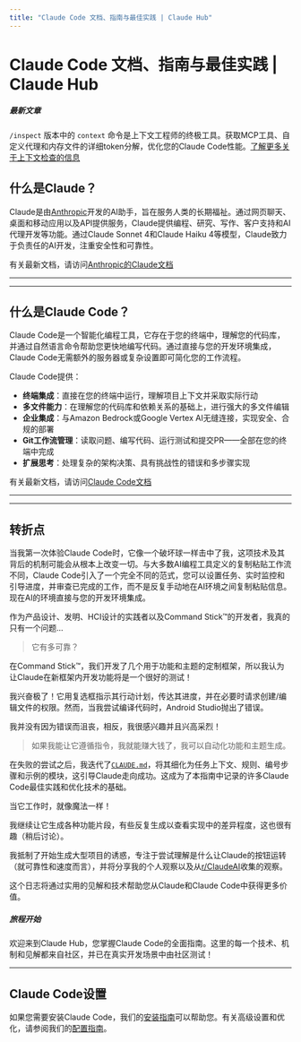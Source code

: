 ```yaml
---
title: "Claude Code 文档、指南与最佳实践 | Claude Hub"
---
```


# Claude Code 文档、指南与最佳实践 | Claude Hub


##### 最新文章

`/inspect` 版本中的 `context` 命令是上下文工程师的终极工具。获取MCP工具、自定义代理和内存文件的详细token分解，优化您的Claude Code性能。[了解更多关于上下文检查的信息](mechanics-context-inspection.html)

## 什么是Claude？[​](#什么是claude)

Claude是由[Anthropic](https://www.anthropic.com/)开发的AI助手，旨在服务人类的长期福祉。通过网页聊天、桌面和移动应用以及API提供服务，Claude提供编程、研究、写作、客户支持和AI代理开发等功能。通过Claude Sonnet 4和Claude Haiku 4等模型，Claude致力于负责任的AI开发，注重安全性和可靠性。

有关最新文档，请访问[Anthropic的Claude文档](https://docs.anthropic.com/en/docs/intro-to-claude)

* * *

* * *

## 什么是Claude Code？[​](#什么是claude-code)

Claude Code是一个智能化编程工具，它存在于您的终端中，理解您的代码库，并通过自然语言命令帮助您更快地编写代码。通过直接与您的开发环境集成，Claude Code无需额外的服务器或复杂设置即可简化您的工作流程。

Claude Code提供：

-   **终端集成**：直接在您的终端中运行，理解项目上下文并采取实际行动
-   **多文件能力**：在理解您的代码库和依赖关系的基础上，进行强大的多文件编辑
-   **企业集成**：与Amazon Bedrock或Google Vertex AI无缝连接，实现安全、合规的部署
-   **Git工作流管理**：读取问题、编写代码、运行测试和提交PR——全部在您的终端中完成
-   **扩展思考**：处理复杂的架构决策、具有挑战性的错误和多步骤实现

有关最新文档，请访问[Claude Code文档](https://docs.anthropic.com/en/docs/claude-code/overview)

* * *

* * *

## 转折点[​](#转折点)

当我第一次体验Claude Code时，它像一个破坏球一样击中了我，这项技术及其背后的机制可能会从根本上改变一切。与大多数AI编程工具定义的复制粘贴工作流不同，Claude Code引入了一个完全不同的范式，您可以设置任务、实时监控和引导进度，并审查已完成的工作，而不是反复手动地在AI环境之间复制粘贴信息。现在AI的环境直接与您的开发环境集成。

作为产品设计、发明、HCI设计的实践者以及Command Stick™的开发者，我真的只有一个问题...

> 它有多可靠？

在Command Stick™，我们开发了几个用于功能和主题的定制框架，所以我认为让Claude在新框架内开发功能将是一个很好的测试！

我兴奋极了！它用复选框指示其行动计划，传达其进度，并在必要时请求创建/编辑文件的权限。然而，当我尝试编译代码时，Android Studio抛出了错误。

我并没有因为错误而沮丧，相反，我很感兴趣并且兴高采烈！

> 如果我能让它遵循指令，我就能赚大钱了，我可以自动化功能和主题生成。

在失败的尝试之后，我迭代了[`CLAUDE.md`](mechanics-claude-md-supremacy.html)，将其细化为任务上下文、规则、编号步骤和示例的模块，这引导Claude走向成功。这成为了本指南中记录的许多Claude Code最佳实践和优化技术的基础。

当它工作时，就像魔法一样！

我继续让它生成各种功能片段，有些反复生成以查看实现中的差异程度，这也很有趣（稍后讨论）。

我抵制了开始生成大型项目的诱惑，专注于尝试理解是什么让Claude的按钮运转（就可靠性和速度而言），并将分享我的个人观察以及从[r/ClaudeAI](https://www.reddit.com/r/ClaudeAI)收集的观察。

这个日志将通过实用的见解和技术帮助您从Claude和Claude Code中获得更多价值。

##### 旅程开始

欢迎来到Claude Hub，您掌握Claude Code的全面指南。这里的每一个技术、机制和见解都来自社区，并已在真实开发场景中由社区测试！


* * *

## Claude Code设置[​](#claude-code设置)

如果您需要安装Claude Code，我们的[安装指南](install-claude-code.html)可以帮助您。有关高级设置和优化，请参阅我们的[配置指南](configuration.html)。
